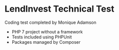 # LendInvest Technical Test

Coding test completed by Monique Adamson

* PHP 7 project without a framework
* Tests included using PHPUnit
* Packages managed by Composer